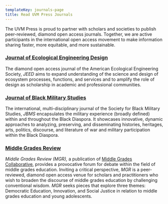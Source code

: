 ```yaml
---
templateKey: journals-page
title: Read UVM Press Journals
---
```

The UVM Press is proud to partner with scholars and societies to publish peer-reviewed, diamond open access journals. Together, we are active participants in the international open access movement to make information sharing faster, more equitable, and more sustainable. 

### [Journal of Ecological Engineering Design](https://journals.uvm.edu/jeed/)

The diamond open access journal of the American Ecological Engineering Society, *JEED* aims to expand understanding of the science and design of ecosystem processes, functions, and services and to amplify the role of design as scholarship in academic and professional communities.

### [J﻿ournal of Black Military Studies](https://journals.uvm.edu/jbms)

The international, multi-disciplinary journal of the Society for Black Military Studies, *JBMS* encapsulates the military experience (broadly defined) within and throughout the Black Diaspora. It showcases innovative, dynamic approaches to analyzing, preserving, and disseminating histories, heritages, arts, politics, discourse, and literature of war and military participation within the Black Diaspora.

### [Middle Grades Review](https://journals.uvm.edu/mgr)

[](https://journals.uvm.edu/mgr)*Middle Grades Review (MGR),* a publication of [Middle Grades Collaborative](https://middlegradescollaborative.org/), provides a provocative forum for debate within the field of middle grades education. Inviting a critical perspective, *MGR* is a peer-reviewed, diamond open access venue for scholars and practitioners who wish to broaden the discourse of middle grades education by challenging conventional wisdom. *MGR* seeks pieces that explore three themes: Democratic Education, Innovation, and Social Justice in relation to middle grades education and young adolescents.